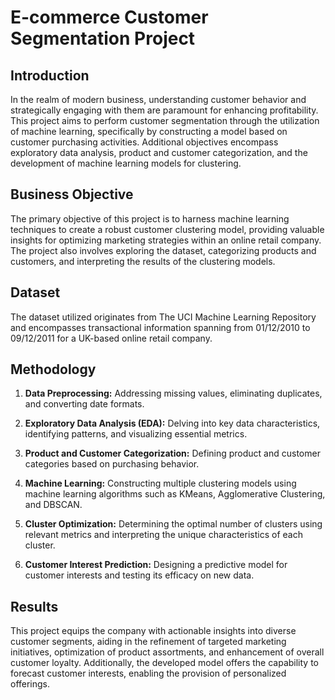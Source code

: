 # E-commerce Customer Segmentation Project

## Introduction

In the realm of modern business, understanding customer behavior and strategically engaging with them are paramount for enhancing profitability. This project aims to perform customer segmentation through the utilization of machine learning, specifically by constructing a model based on customer purchasing activities. Additional objectives encompass exploratory data analysis, product and customer categorization, and the development of machine learning models for clustering.

## Business Objective

The primary objective of this project is to harness machine learning techniques to create a robust customer clustering model, providing valuable insights for optimizing marketing strategies within an online retail company. The project also involves exploring the dataset, categorizing products and customers, and interpreting the results of the clustering models.

## Dataset

The dataset utilized originates from The UCI Machine Learning Repository and encompasses transactional information spanning from 01/12/2010 to 09/12/2011 for a UK-based online retail company.

## Methodology

1. **Data Preprocessing:** Addressing missing values, eliminating duplicates, and converting date formats.

2. **Exploratory Data Analysis (EDA):** Delving into key data characteristics, identifying patterns, and visualizing essential metrics.

3. **Product and Customer Categorization:** Defining product and customer categories based on purchasing behavior.

4. **Machine Learning:** Constructing multiple clustering models using machine learning algorithms such as KMeans, Agglomerative Clustering, and DBSCAN.

5. **Cluster Optimization:** Determining the optimal number of clusters using relevant metrics and interpreting the unique characteristics of each cluster.

6. **Customer Interest Prediction:** Designing a predictive model for customer interests and testing its efficacy on new data.

## Results

This project equips the company with actionable insights into diverse customer segments, aiding in the refinement of targeted marketing initiatives, optimization of product assortments, and enhancement of overall customer loyalty. Additionally, the developed model offers the capability to forecast customer interests, enabling the provision of personalized offerings.




